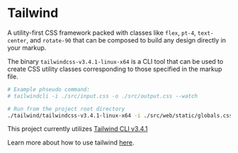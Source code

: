 # Tailwind

A utility-first CSS framework packed with classes like `flex`, `pt-4`, `text-center`, and `rotate-90` that can be composed to build any design directly in your markup.

The binary `tailwindcss-v3.4.1-linux-x64` is a CLI tool that can be used to create CSS utility classes corresponding to those specified in the markup file.

```sh
# Example phseudo command:
# tailwindcli -i ./src/input.css -o ./src/output.css --watch

# Run from the project root directory
./tailwind/tailwindcss-v3.4.1-linux-x64 -i ./src/web/static/globals.css -o ./src/web/static/styles.css --watch
```

This project currently utilizes [Tailwind CLI v3.4.1](https://github.com/tailwindlabs/tailwindcss/releases/tag/v3.4.1)

Learn more about how to use tailwind [here](https://tailwindcss.com/).
